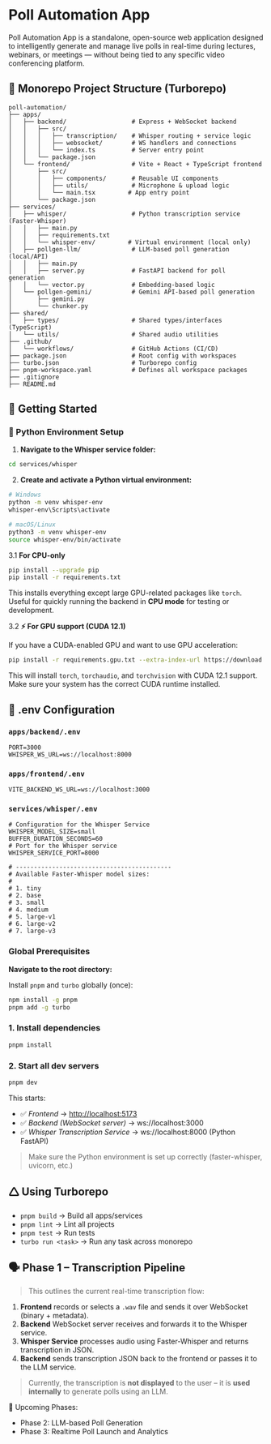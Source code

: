 # Poll Automation App

Poll Automation App is a standalone, open-source web application designed to intelligently generate and manage live polls in real-time during lectures, webinars, or meetings — without being tied to any specific video conferencing platform.

## 📁 Monorepo Project Structure (Turborepo)

```
poll-automation/
├── apps/
│   ├── backend/                  # Express + WebSocket backend
│   │   ├── src/
│   │   │   ├── transcription/    # Whisper routing + service logic
│   │   │   ├── websocket/        # WS handlers and connections
│   │   │   └── index.ts          # Server entry point
│   │   └── package.json
│   └── frontend/                 # Vite + React + TypeScript frontend
│       ├── src/
│       │   ├── components/       # Reusable UI components
│       │   ├── utils/            # Microphone & upload logic
│       │   └── main.tsx         # App entry point
│       └── package.json
├── services/
│   ├── whisper/                  # Python transcription service (Faster-Whisper)
│   │   ├── main.py
│   │   ├── requirements.txt
│   │   └── whisper-env/         # Virtual environment (local only)
│   ├── pollgen-llm/              # LLM-based poll generation (local/API)
│   │   ├── main.py
│   │   ├── server.py             # FastAPI backend for poll generation
│   │   └── vector.py             # Embedding-based logic
│   └── pollgen-gemini/           # Gemini API-based poll generation
│       ├── gemini.py
│       └── chunker.py
├── shared/
│   ├── types/                    # Shared types/interfaces (TypeScript)
│   └── utils/                    # Shared audio utilities
├── .github/
│   └── workflows/                # GitHub Actions (CI/CD)
├── package.json                  # Root config with workspaces
├── turbo.json                    # Turborepo config
├── pnpm-workspace.yaml           # Defines all workspace packages
├── .gitignore
├── README.md
```

## 🚀 Getting Started

### 🔧 Python Environment Setup

1. **Navigate to the Whisper service folder:**

```bash
cd services/whisper
```

2. **Create and activate a Python virtual environment:**

```bash
# Windows
python -m venv whisper-env
whisper-env\Scripts\activate

# macOS/Linux
python3 -m venv whisper-env
source whisper-env/bin/activate
```

3.1 **For CPU-only**

```bash
pip install --upgrade pip
pip install -r requirements.txt
````

This installs everything except large GPU-related packages like `torch`.
Useful for quickly running the backend in **CPU mode** for testing or development.


3.2 **⚡ For GPU support (CUDA 12.1)**

If you have a CUDA-enabled GPU and want to use GPU acceleration:

```bash
pip install -r requirements.gpu.txt --extra-index-url https://download.pytorch.org/whl/cu121
```

This will install `torch`, `torchaudio`, and `torchvision` with CUDA 12.1 support.
Make sure your system has the correct CUDA runtime installed.

## 🔧 .env Configuration

### `apps/backend/.env`

```
PORT=3000
WHISPER_WS_URL=ws://localhost:8000
```

### `apps/frontend/.env`

```
VITE_BACKEND_WS_URL=ws://localhost:3000
```

### `services/whisper/.env`

```
# Configuration for the Whisper Service
WHISPER_MODEL_SIZE=small
BUFFER_DURATION_SECONDS=60
# Port for the Whisper service
WHISPER_SERVICE_PORT=8000

# -------------------------------------------
# Available Faster-Whisper model sizes:
# 
# 1. tiny
# 2. base
# 3. small
# 4. medium
# 5. large-v1
# 6. large-v2
# 7. large-v3
```

### Global Prerequisites
**Navigate to the root directory:**

Install `pnpm` and `turbo` globally (once):

```bash
npm install -g pnpm
pnpm add -g turbo
```
### 1. Install dependencies

```bash
pnpm install
```

### 2. Start all dev servers

```bash
pnpm dev
```
This starts:

* ✅ *Frontend* → [http://localhost:5173](http://localhost:5173)
* ✅ *Backend (WebSocket server)* → ws\://localhost:3000
* ✅ *Whisper Transcription Service* → ws\://localhost:8000 (Python FastAPI)

> Make sure the Python environment is set up correctly (faster-whisper, uvicorn, etc.)

## 🛆 Using Turborepo

* `pnpm build` → Build all apps/services
* `pnpm lint` → Lint all projects
* `pnpm test` → Run tests
* `turbo run <task>` → Run any task across monorepo


## 🗣 Phase 1 – Transcription Pipeline

> This outlines the current real-time transcription flow:

1. **Frontend** records or selects a `.wav` file and sends it over WebSocket (binary + metadata).
2. **Backend** WebSocket server receives and forwards it to the Whisper service.
3. **Whisper Service** processes audio using Faster-Whisper and returns transcription in JSON.
4. **Backend** sends transcription JSON back to the frontend or passes it to the LLM service.

> Currently, the transcription is **not displayed** to the user – it is **used internally** to generate polls using an LLM.

📅 Upcoming Phases:

* Phase 2: LLM-based Poll Generation
* Phase 3: Realtime Poll Launch and Analytics

